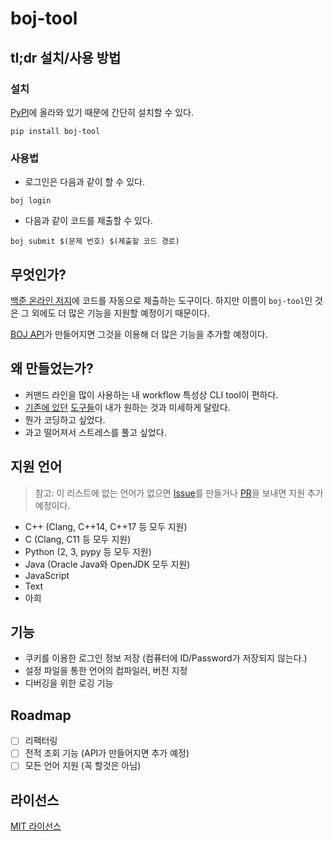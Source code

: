 # boj-tool

## tl;dr 설치/사용 방법

### 설치
[PyPI](https://pypi.org/project/boj-tool/)에 올라와 있기 때문에 간단히 설치할 수 있다.
```
pip install boj-tool
```

### 사용법
- 로그인은 다음과 같이 할 수 있다.
```
boj login
```
- 다음과 같이 코드를 제출할 수 있다.
```
boj submit $(문제 번호) $(제출할 코드 경로)
```

## 무엇인가?
[백준 온라인 저지](https://www.acmicpc.net)에 코드를 자동으로 제출하는 도구이다. 하지만 이름이 `boj-tool`인 것은 그 외에도 더 많은 기능을 지원할 예정이기 때문이다.

[BOJ API](https://www.acmicpc.net/board/view/10929)가 만들어지면 그것을 이용해 더 많은 기능을 추가할 예정이다.

## 왜 만들었는가?
- 커맨드 라인을 많이 사용하는 내 workflow 특성상 CLI tool이 편하다.
- [기존에 있던](https://github.com/sjy366/BOJ-Auto-Submit) [도구들](https://github.com/Baekjoon/submit-tool)이 내가 원하는 것과 미세하게 달랐다.
- 뭔가 코딩하고 싶었다.
- 과고 떨어져서 스트레스를 풀고 싶었다.

## 지원 언어
> 참고: 이 리스트에 없는 언어가 없으면 [Issue](https://github.com/sohnryang/boj-tool/issues)를 만들거나 [PR](https://github.com/sohnryang/boj-tool/pulls)을 보내면 지원 추가 예정이다.

- C++ (Clang, C++14, C++17 등 모두 지원)
- C (Clang, C11 등 모두 지원)
- Python (2, 3, pypy 등 모두 지원)
- Java (Oracle Java와 OpenJDK 모두 지원)
- JavaScript
- Text
- 아희

## 기능
- 쿠키를 이용한 로그인 정보 저장 (컴퓨터에 ID/Password가 저장되지 않는다.)
- 설정 파일을 통한 언어의 컴파일러, 버전 지정
- 디버깅을 위한 로깅 기능

## Roadmap
- [ ] 리팩터링
- [ ] 전적 조회 기능 (API가 만들어지면 추가 예정)
- [ ] 모든 언어 지원 (꼭 할것은 아님)

## 라이선스
[MIT 라이선스](https://github.com/sohnryang/boj-tool/blob/master/LICENSE)
